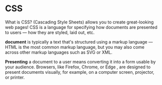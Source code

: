 # CSS

What is CSS?
(Cascading Style Sheets) allows you to create great-looking web pages! CSS is a language for specifying how documents are presented to users — how they are styled, laid out, etc.

**document** is typically a text that's structured using a markup language — HTML is the most common markup language, but you may also come across other markup languages such as SVG or XML.

**Presenting** a document to a user means converting it into a form usable by your audience. Browsers, like Firefox, Chrome, or Edge , are designed to present documents visually, for example, on a computer screen, projector, or printer.
